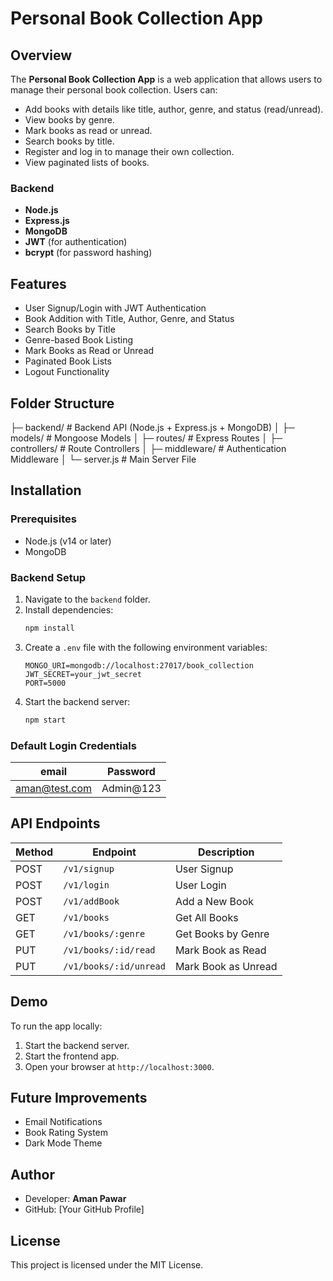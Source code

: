 # Personal Book Collection App

## Overview
The **Personal Book Collection App** is a web application that allows users to manage their personal book collection. Users can:
- Add books with details like title, author, genre, and status (read/unread).
- View books by genre.
- Mark books as read or unread.
- Search books by title.
- Register and log in to manage their own collection.
- View paginated lists of books.

### Backend
- **Node.js**
- **Express.js**
- **MongoDB**
- **JWT** (for authentication)
- **bcrypt** (for password hashing)

## Features
- User Signup/Login with JWT Authentication
- Book Addition with Title, Author, Genre, and Status
- Search Books by Title
- Genre-based Book Listing
- Mark Books as Read or Unread
- Paginated Book Lists
- Logout Functionality

## Folder Structure
├─ backend/                  # Backend API (Node.js + Express.js + MongoDB)
│   ├─ models/               # Mongoose Models
│   ├─ routes/               # Express Routes
│   ├─ controllers/          # Route Controllers
│   ├─ middleware/           # Authentication Middleware
│   └─ server.js             # Main Server File


## Installation
### Prerequisites
- Node.js (v14 or later)
- MongoDB

### Backend Setup
1. Navigate to the `backend` folder.
2. Install dependencies:
   ```bash
   npm install
   ```
3. Create a `.env` file with the following environment variables:
   ```env
   MONGO_URI=mongodb://localhost:27017/book_collection
   JWT_SECRET=your_jwt_secret
   PORT=5000
   ```
4. Start the backend server:
   ```bash
   npm start
   ```

### Default Login Credentials
| email | Password |
|----------|----------|
| aman@test.com | Admin@123 |

## API Endpoints
| Method | Endpoint       | Description       |
|--------|---------------|-----------------|
| POST   | `/v1/signup`   | User Signup     |
| POST   | `/v1/login`    | User Login      |
| POST   | `/v1/addBook`  | Add a New Book  |
| GET    | `/v1/books`    | Get All Books   |
| GET    | `/v1/books/:genre` | Get Books by Genre |
| PUT    | `/v1/books/:id/read` | Mark Book as Read |
| PUT    | `/v1/books/:id/unread` | Mark Book as Unread |

## Demo
To run the app locally:
1. Start the backend server.
2. Start the frontend app.
3. Open your browser at `http://localhost:3000`.

## Future Improvements
- Email Notifications
- Book Rating System
- Dark Mode Theme

## Author
- Developer: **Aman Pawar**
- GitHub: [Your GitHub Profile]

## License
This project is licensed under the MIT License.
